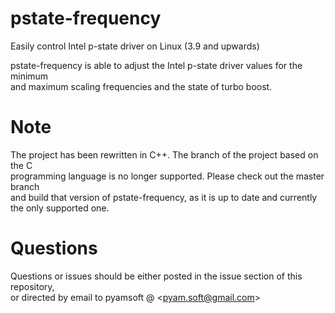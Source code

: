 # pstate-frequency


Easily control Intel p-state driver on Linux (3.9 and upwards) 

pstate-frequency is able to adjust the Intel p-state driver values for the minimum  
and maximum scaling frequencies and the state of turbo boost. 

# Note


The project has been rewritten in C++. The branch of the project based on the C  
programming language is no longer supported. Please check out the master branch  
and build that version of pstate-frequency, as it is up to date and currently  
the only supported one.

# Questions


Questions or issues should be either posted in the issue section of this repository,  
or directed by email to pyamsoft @ \<pyam.soft@gmail.com\>
